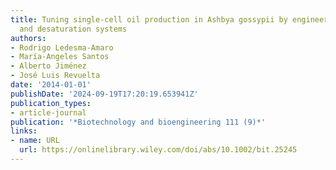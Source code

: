 ```yaml
---
title: Tuning single‐cell oil production in Ashbya gossypii by engineering the elongation
  and desaturation systems
authors:
- Rodrigo Ledesma‐Amaro
- María‐Angeles Santos
- Alberto Jiménez
- José Luis Revuelta
date: '2014-01-01'
publishDate: '2024-09-19T17:20:19.653941Z'
publication_types:
- article-journal
publication: '*Biotechnology and bioengineering 111 (9)*'
links:
- name: URL
  url: https://onlinelibrary.wiley.com/doi/abs/10.1002/bit.25245
---
```


